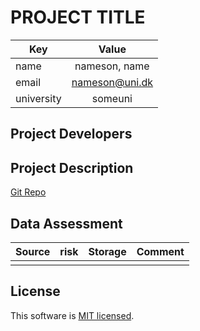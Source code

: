 # PROJECT TITLE

| Key | Value |
| --- |:---:|
| name | nameson, name |
| email | nameson@uni.dk |
| university | someuni |

## Project Developers

## Project Description
[Git Repo](https://github.com/centre-for-humanities-computing/project-template.git)

## Data Assessment ##
| Source | risk | Storage | Comment|
| --- |:---:|---|---|
|||| |

## License ##
This software is [MIT licensed](./LICENSE.txt).
